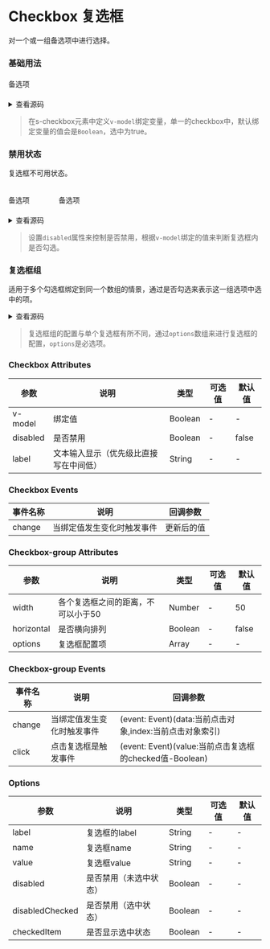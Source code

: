 # Checkbox 复选框
对一个或一组备选项中进行选择。

### 基础用法
 
<div class="box">
  <s-checkbox v-model="value">备选项</s-checkbox>
</div>

<details>
<summary>查看源码</summary>

```vue
<s-checkbox v-model="value">备选项</s-checkbox>

<script>
export default {
  data() {
    return {
      value: true
    }
  }
}
</script>
```
</details>

> 在s-checkbox元素中定义`v-model`绑定变量，单一的checkbox中，默认绑定变量的值会是`Boolean`，选中为true。

### 禁用状态
复选框不可用状态。
<div class='box2'>
  <div class="box">
    <s-checkbox v-model="value1" disabled>备选项</s-checkbox>
  </div>
  <div class="box">
    <s-checkbox v-model="value2" disabled>备选项</s-checkbox>
  </div>
</div>

<details>
<summary>查看源码</summary>

```vue
<s-checkbox v-model="value1" disabled>备选项1</s-checkbox>
<s-checkbox v-model="value2" disabled>备选项2</s-checkbox>

<script>
export default {
  data() {
    return {
      value1: false,
      value2: true
    }
  }
}
</script>
```
</details>

> 设置`disabled`属性来控制是否禁用，根据`v-model`绑定的值来判断复选框内是否勾选。

### 复选框组
适用于多个勾选框绑定到同一个数组的情景，通过是否勾选来表示这一组选项中选中的项。
<div>
  <s-checkbox-group horizontal :options="data" :width=60></s-checkbox-group>
</div>

<details>  
<summary>查看源码</summary>

```vue
<s-checkbox-group horizontal :options="data" :width=60></s-checkbox-group>

<script>
export default {
  data() {
    return {
      data: [
        { label: '备选项一', value: 21, name: '备选项一', disabled: true },
        { label: '备选项二', value: 22, name: '备选项二', disabledChecked: true },
        { label: '备选项三', value: 22, name: '备选项三', checkedItem: true },
        { label: '备选项四', value: 24, name: '备选项四' },
      ]
    }
  }
}
</script>
```
</details>

> 复选框组的配置与单个复选框有所不同，通过`options`数组来进行复选框的配置，`options`是必选项。

### Checkbox Attributes
 参数 | 说明 |类型|可选值|默认值|
---|---|---|---|---|
v-model | 绑定值 | Boolean | - | -
disabled | 是否禁用 | Boolean | - | false
label | 文本输入显示（优先级比直接写在中间低） | String | - | -


### Checkbox Events
 事件名称 | 说明 | 回调参数 |
---|---|---|
change | 当绑定值发生变化时触发事件 | 更新后的值 |

### Checkbox-group Attributes
 参数 | 说明 |类型|可选值|默认值|
---|---|---|---|---|
width | 各个复选框之间的距离，不可以小于50 | Number | - | 50
horizontal | 是否横向排列 | Boolean | - | false
options | 复选框配置项 | Array | - | -

### Checkbox-group Events
 事件名称 | 说明 | 回调参数 |
---|---|---|
change | 当绑定值发生变化时触发事件 | (event: Event)(data:当前点击对象,index:当前点击对象索引) |
click | 点击复选框是触发事件 | (event: Event)(value:当前点击复选框的checked值-Boolean) |

### Options
 参数 | 说明 |类型|可选值|默认值|
  ---|---|---|---|---|
label | 复选框的label | String | - | -
name | 复选框name | String | - | -
value | 复选框value | String | - | -
disabled | 是否禁用（未选中状态） | Boolean | - | -
disabledChecked | 是否禁用（选中状态） | Boolean | - | -
checkedItem | 是否显示选中状态 | Boolean | - | -



<script>
export default {
  data() {
    return {
      value: true,
      value1: false,
      value2: true,
      value3: '',
      value4: '',
      value5: '',
      value6:'',
      data: [
        { label: '备选项一', value: 21, name: '备选项一', disabled: true },
        { label: '备选项二', value: 22, name: '备选项二', disabledChecked: true },
        { label: '备选项三', value: 22, name: '备选项三', checkedItem: true },
        { label: '备选项四', value: 24, name: '备选项四' },
      ]
    }
  }
}
</script>

<style scope>
.box {
  margin:20px 0;
  width:100px;
}

.box2 {
  display: flex;
}
</style>